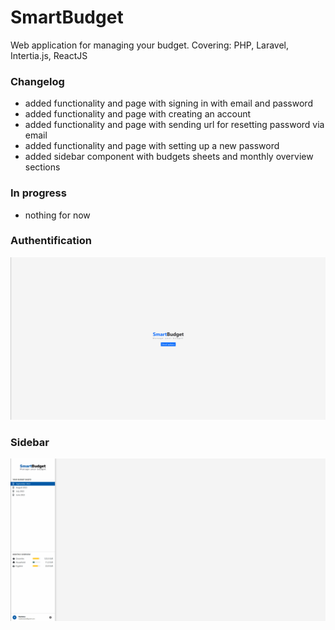 # SmartBudget
Web application for managing your budget. Covering: PHP, Laravel, Intertia.js, ReactJS

### Changelog
- added functionality and page with signing in with email and password
- added functionality and page with creating an account
- added functionality and page with sending url for resetting password via email
- added functionality and page with setting up a new password
- added sidebar component with budgets sheets and monthly overview sections

###  In progress
- nothing for now

### Authentification
![Authentication showcase](.github/images/auth.gif "Authentication showcase")

### Sidebar
![Sidebar showcase](.github/images/sidebar.gif "Sidebar showcase")

